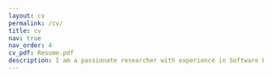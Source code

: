 ```yaml
---
layout: cv
permalink: /cv/
title: cv
nav: true
nav_order: 4
cv_pdf: Resume.pdf
description: I am a passionate researcher with experience in Software Engineering. I have a strong academic background in Computer Science, Artificial Intelligence and Mathematics. For more details view the resume pdf by clicking on button above.<br>I am open to exciting challenges and new opportunities in <b>AI</b>. Feel free to connect with me to discuss more.<br><hr>
---
```

